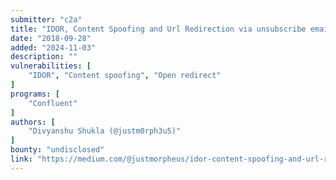 ```yaml
---
submitter: "c2a"
title: "IDOR, Content Spoofing and Url Redirection via unsubscribe email in Confluent"
date: "2018-09-28"
added: "2024-11-03"
description: ""
vulnerabilities: [
    "IDOR", "Content spoofing", "Open redirect"
]
programs: [
    "Confluent"
]
authors: [
    "Divyanshu Shukla (@justm0rph3u5)"
]
bounty: "undisclosed"
link: "https://medium.com/@justmorpheus/idor-content-spoofing-and-url-redirection-via-unsubscribe-email-in-confluent-1fa7398cfe7a"
---
```




